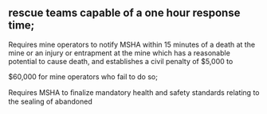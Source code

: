 ## rescue teams capable of a one hour response time;

Requires mine operators to notify MSHA within 15 minutes of a death at the mine or an injury or entrapment at the mine which has a reasonable potential to cause death, and establishes a civil penalty of $5,000 to

$60,000 for mine operators who fail to do so;

Requires MSHA to ﬁnalize mandatory health and safety standards relating to the sealing of abandoned